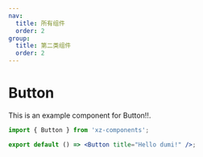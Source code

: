 ```yaml
---
nav:
  title: 所有组件
  order: 2
group:
  title: 第二类组件
  order: 2
---
```


# Button

This is an example component for Button!!.

```jsx
import { Button } from 'xz-components';

export default () => <Button title="Hello dumi!" />;
```
